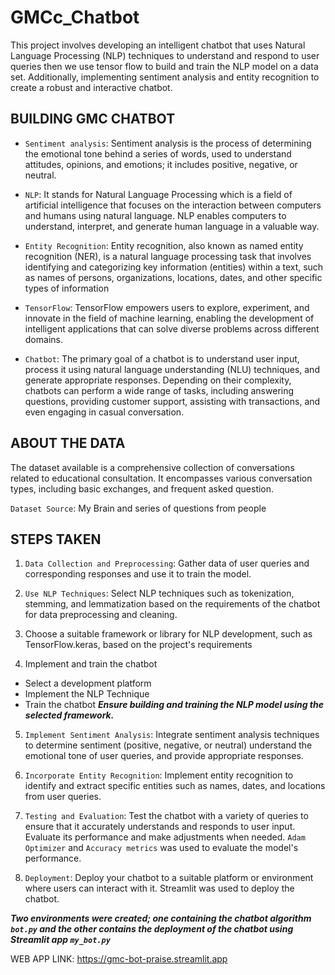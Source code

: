 # GMCc_Chatbot
This project involves developing an intelligent chatbot that uses Natural Language Processing (NLP) techniques to understand and respond to user queries then we use tensor flow to build and train the NLP model on a data set. Additionally, implementing sentiment analysis and entity recognition to create a robust and interactive chatbot.

## BUILDING GMC CHATBOT

- `Sentiment analysis`: Sentiment analysis is the process of determining the emotional tone behind a series of words, used to understand attitudes, opinions, and emotions; it includes positive, negative, or neutral. 

- `NLP`: It stands for Natural Language Processing which is a field of artificial intelligence that focuses on the interaction between computers and humans using natural language. NLP enables computers to understand, interpret, and generate human language in a valuable way. 

- `Entity Recognition`: Entity recognition, also known as named entity recognition (NER), is a natural language processing task that involves identifying and categorizing key information (entities) within a text, such as names of persons, organizations, locations, dates, and other specific types of information

- `TensorFlow`: TensorFlow empowers users to explore, experiment, and innovate in the field of machine learning, enabling the development of intelligent applications that can solve diverse problems across different domains.

- `Chatbot`: The primary goal of a chatbot is to understand user input, process it using natural language understanding (NLU) techniques, and generate appropriate responses. Depending on their complexity, chatbots can perform a wide range of tasks, including answering questions, providing customer support, assisting with transactions, and even engaging in casual conversation.

## ABOUT THE DATA
The dataset available is a comprehensive collection of conversations related to educational consultation. It encompasses various conversation types, including basic exchanges, and frequent asked question. 

`Dataset Source`: My Brain and series of questions from people

STEPS TAKEN
---

1. `Data Collection and Preprocessing`: Gather data of user queries and corresponding responses and use it to train the model.

2. `Use NLP Techniques`: Select NLP techniques such as tokenization, stemming, and lemmatization based on the requirements of the chatbot for data preprocessing and cleaning.

3. Choose a suitable framework or library for NLP development, such as TensorFlow.keras, based on the project's requirements

4. Implement and train the chatbot
- Select a development platform
- Implement the NLP Technique
- Train the chatbot
***Ensure building and training the NLP model using the selected framework.***

5. `Implement Sentiment Analysis`: Integrate sentiment analysis techniques to determine sentiment (positive, negative, or neutral) understand the emotional tone of user queries, and provide appropriate responses.

6. `Incorporate Entity Recognition`: Implement entity recognition to identify and extract specific entities such as names, dates, and locations from user queries.

7. `Testing and Evaluation`: Test the chatbot with a variety of queries to ensure that it accurately understands and responds to user input. Evaluate its performance and make adjustments when needed. `Adam Optimizer` and `Accuracy metrics` was used to evaluate the model's performance.

8. `Deployment`: Deploy your chatbot to a suitable platform or environment where users can interact with it. Streamlit was used to deploy the chatbot.

***Two environments were created; one containing the chatbot algorithm `bot.py` and the other contains the deployment of the chatbot using Streamlit app `my_bot.py`***

WEB APP LINK: https://gmc-bot-praise.streamlit.app
